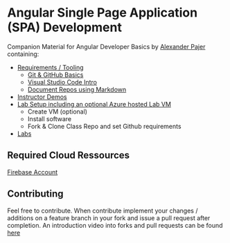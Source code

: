 # Angular Single Page Application (SPA) Development

Companion Material for Angular Developer Basics by [Alexander Pajer](https://www.integrations.at/kontakt-impressum.aspx) containing:

- [Requirements / Tooling](./Tooling)
  - [Git & GitHub Basics](./Tooling/01-Github)
  - [Visual Studio Code Intro](./Tooling/02-VSCode)
  - [Document Repos using Markdown](./Tooling/03-Markdown)
- [Instructor Demos](./Demos)
- [Lab Setup including an optional Azure hosted Lab VM](./Setup)
  - Create VM (optional)
  - Install software
  - Fork & Clone Class Repo and set Github requirements
- [Labs](./Labs)

## Required Cloud Ressources

[Firebase Account](https://firebase.google.com/)

## Contributing

Feel free to contribute. When contribute implement your changes / additions on a feature branch in your fork and issue a pull request after completion. An introduction video into forks and pull requests can be found [here](https://www.youtube.com/watch?v=nT8KGYVurIU)
